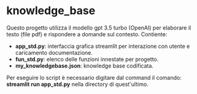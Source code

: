 # knowledge_base

Questo progetto utilizza il modello gpt 3.5 turbo (OpenAI) per elaborare il testo (file pdf) e rispondere a domande sul contesto.
Contiente:
- **app_std.py**: interfaccia grafica streamlit per interazione con utente e caricamento documentazione.
- **fun_std.py**: elenco delle funzioni innestate per progetto.
- **my_knowledgebase.json**: knowledge base codificata.

Per eseguire lo script è necessario digitare dal command il comando: **streamlit run app_std.py** nella directory di quest'ultimo.

